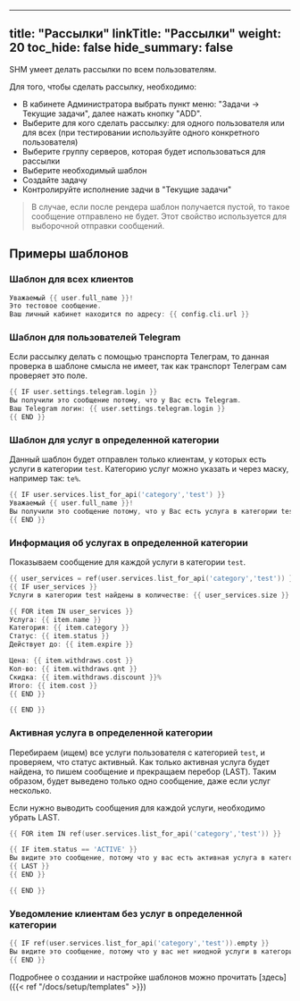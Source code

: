 
---
title: "Рассылки"
linkTitle: "Рассылки"
weight: 20
toc_hide: false
hide_summary: false
---

SHM умеет делать рассылки по всем пользователям.

Для того, чтобы сделать рассылку, необходимо:
* В кабинете Администратора выбрать пункт меню: "Задачи -> Текущие задачи", далее нажать кнопку "ADD".
* Выберите для кого сделать рассылку: для одного пользователя или для всех (при тестировании используйте одного конкретного пользователя)
* Выберите группу серверов, которая будет использоваться для рассылки
* Выберите необходимый шаблон
* Создайте задачу
* Контролируйте исполнение задчи в "Текущие задачи"


> В случае, если после рендера шаблон получается пустой, то такое сообщение отправлено не будет.
Этот свойство используется для выборочной отправки сообщений.

## Примеры шаблонов

### Шаблон для всех клиентов
```go
Уважаемый {{ user.full_name }}!
Это тестовое сообщение.
Ваш личный кабинет находится по адресу: {{ config.cli.url }}
```

### Шаблон для пользователей Telegram

Если рассылку делать с помощью транспорта Телеграм, то данная проверка в
шаблоне смысла не имеет, так как транспорт Телеграм сам проверяет это поле.

```go
{{ IF user.settings.telegram.login }}
Вы получили это сообщение потому, что у Вас есть Telegram.
Ваш Telegram логин: {{ user.settings.telegram.login }}
{{ END }}
```

### Шаблон для услуг в определенной категории

Данный шаблон будет отправлен только клиентам, у которых есть услуги в категории `test`.
Категорию услуг можно указать и через маску, например так: `te%`.

```go
{{ IF user.services.list_for_api('category','test') }}
Уважаемый {{ user.full_name }}!
Вы получили это сообщение потому, что у Вас есть услуга в категории test.
{{ END }}
```

### Информация об услугах в определенной категории

Показываем сообщение для каждой услуги в категории `test`.

```go
{{ user_services = ref(user.services.list_for_api('category','test')) }}
{{ IF user_services }}
Услуги в категории test найдены в количестве: {{ user_services.size }} штук.

{{ FOR item IN user_services }}
Услуга: {{ item.name }}
Категория: {{ item.category }}
Статус: {{ item.status }}
Действует до: {{ item.expire }}

Цена: {{ item.withdraws.cost }}
Кол-во: {{ item.withdraws.qnt }}
Cкидка: {{ item.withdraws.discount }}%
Итого: {{ item.cost }}
{{ END }}

{{ END }}
```

### Активная услуга в определенной категории

Перебираем (ищем) все услуги пользователя с категорией `test`, и проверяем, что статус активный.
Как только активная услуга будет найдена, то пишем сообщение и прекращаем перебор (LAST).
Таким образом, будет выведено только одно сообщение, даже если услуг несколько.

Если нужно выводить сообщения для каждой услуги, необходимо убрать LAST.

```go
{{ FOR item IN ref(user.services.list_for_api('category','test')) }}

{{ IF item.status == 'ACTIVE' }}
Вы видите это сообщение, потому что у вас есть активная услуга в категории test
{{ LAST }}
{{ END }}

{{ END }}
```

### Уведомление клиентам без услуг в определенной категории

```go
{{ IF ref(user.services.list_for_api('category','test')).empty }}
Вы видите это сообщение, потому что у вас нет ниодной услуги в категории test
{{ END }}
```



Подробнее о создании и настройке шаблонов можно прочитать [здесь]({{< ref "/docs/setup/templates" >}})


